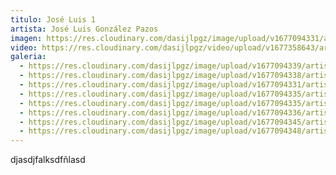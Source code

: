 ```yaml
---
titulo: José Luis 1
artista: José Luis González Pazos
imagen: https://res.cloudinary.com/dasijlpgz/image/upload/v1677094331/artistas/Jos%C3%A9%20Luis%20Gonz%C3%A1lez%20Pazos/Obra1/P1050007.jpg
video: https://res.cloudinary.com/dasijlpgz/video/upload/v1677358643/artistas/Jos%C3%A9%20Luis%20Gonz%C3%A1lez%20Pazos/Obra1/230222_Jose_Luis_Gonzalez_Pazos-1_COMPRESED.mp4
galeria:
  - https://res.cloudinary.com/dasijlpgz/image/upload/v1677094339/artistas/Jos%C3%A9%20Luis%20Gonz%C3%A1lez%20Pazos/Obra1/P1050012.jpg
  - https://res.cloudinary.com/dasijlpgz/image/upload/v1677094338/artistas/Jos%C3%A9%20Luis%20Gonz%C3%A1lez%20Pazos/Obra1/P1050011.jpg
  - https://res.cloudinary.com/dasijlpgz/image/upload/v1677094331/artistas/Jos%C3%A9%20Luis%20Gonz%C3%A1lez%20Pazos/Obra1/P1050007.jpg
  - https://res.cloudinary.com/dasijlpgz/image/upload/v1677094335/artistas/Jos%C3%A9%20Luis%20Gonz%C3%A1lez%20Pazos/Obra1/P1050010.jpg
  - https://res.cloudinary.com/dasijlpgz/image/upload/v1677094335/artistas/Jos%C3%A9%20Luis%20Gonz%C3%A1lez%20Pazos/Obra1/P1050009.jpg
  - https://res.cloudinary.com/dasijlpgz/image/upload/v1677094336/artistas/Jos%C3%A9%20Luis%20Gonz%C3%A1lez%20Pazos/Obra1/P1050008.jpg
  - https://res.cloudinary.com/dasijlpgz/image/upload/v1677094345/artistas/Jos%C3%A9%20Luis%20Gonz%C3%A1lez%20Pazos/Obra1/P1050014.jpg
  - https://res.cloudinary.com/dasijlpgz/image/upload/v1677094348/artistas/Jos%C3%A9%20Luis%20Gonz%C3%A1lez%20Pazos/Obra1/P1050013.jpg
---
```

d﻿jasdjfalksdfñlasd